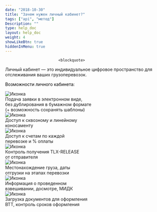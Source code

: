 ```yaml
---
date: "2018-10-30"
title: "Зачем нужен личный кабинет?"
tags: ["api", "метод"]
Description: ""
type: help_doc
layout: help_doc
weight: 4
showLikeBtn: true
hiddenInMenu: true
---
```


                            <blockquote>
<p>Личный кабинет — это индивидуальное цифровое пространство для отслеживания ваших грузоперевозок.</p>
</blockquote>

<p style="color: #000">Возможности личного кабинета:</p>

<div class="why-cabinet">
  <div class="why-cabinet__block">
    <div class="why-cabinet__icon">
      <img src="/img/icon/whycabinet-icon1.png" alt="Иконка">
    </div>
    <span class="why-cabinet__text">
      Подача заявки в электронном виде,<br>без дублирования в бумажном формате<br>(+ возможность сохранять шаблоны)
    </span>
  </div>
  <div class="why-cabinet__block">
    <div class="why-cabinet__icon">
      <img src="/img/icon/whycabinet-icon2.png" alt="Иконка">
    </div>
    <span class="why-cabinet__text">
      Доступ к сквозному и линейному<br>коносаменту
    </span>
  </div>
  <div class="why-cabinet__block">
    <div class="why-cabinet__icon">
      <img src="/img/icon/whycabinet-icon3.png" alt="Иконка">
    </div>
    <span class="why-cabinet__text">
      Доступ к счетам по каждой<br>перевозке и % оплаты
    </span>
  </div>
  <div class="why-cabinet__block">
    <div class="why-cabinet__icon">
      <img src="/img/icon/whycabinet-icon4.png" alt="Иконка">
    </div>
    <span class="why-cabinet__text">
      Контроль получения TLX-RELEASE<br>от отправителя
    </span>
  </div>
  <div class="why-cabinet__block">
    <div class="why-cabinet__icon">
      <img src="/img/icon/whycabinet-icon5.png" alt="Иконка">
    </div>
    <span class="why-cabinet__text">
      Местонахождение груза, даты<br>отгрузки на этапах перевозки
    </span>
  </div>
  <div class="why-cabinet__block">
    <div class="why-cabinet__icon">
      <img src="/img/icon/whycabinet-icon6.png" alt="Иконка">
    </div>
    <span class="why-cabinet__text">
      Информация о проведенном<br>взвешивании, досмотре, МИДК
    </span>
  </div>
  <div class="why-cabinet__block">
    <div class="why-cabinet__icon">
      <img src="/img/icon/whycabinet-icon7.png" alt="Иконка">
    </div>
    <span class="why-cabinet__text">
      Загрузка документов для оформления<br>ВТТ, контроль сроков оформления
    </span>
  </div>
</div>